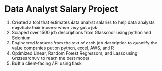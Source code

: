 # Data Analyst Salary Project 

 1. Created a tool that estimates data analyst salaries to help data analysts negotiate their income when they get a job
 2. Scraped over 1500 job descriptions from Glassdoor using python and Selenium
 3. Engineered features from the text of each job description to quantify the value companies put on python, excel,
AWS, and R
 5. Optimized Linear, Random Forest Regressors, and Lasso using GridsearchCV to reach the best model
 6. Built a client-facing API using flask

